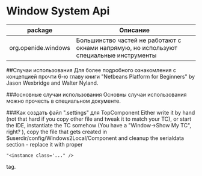 # Window System Api

| package | Описание |
| -- | -- |
| org.openide.windows | Большинство частей не работают с окнами напрямую, но используют специальные инструменты |

##Случаи использования
Для более подробного ознакомления с концепцией прочти 6-ю главу книги "Netbeans Platform for Beginners" by Jason Wexbridge and Walter Nyland.

###основные случаи использования
Основны случаи использования можно прочесть в специальном документе.

###Как создать файл ".settings" для TopComponent
Either write it by hand (not that hard if you copy other file and tweak it to match your TC), or start the IDE, instantiate the TC somehow (You have a "Window->Show My TC", right? ), copy the file that gets created in $userdir/config/Windows2Local/Component and cleanup the serialdata section - replace it with proper 
```
"<instance class='..." />
```
 tag.
